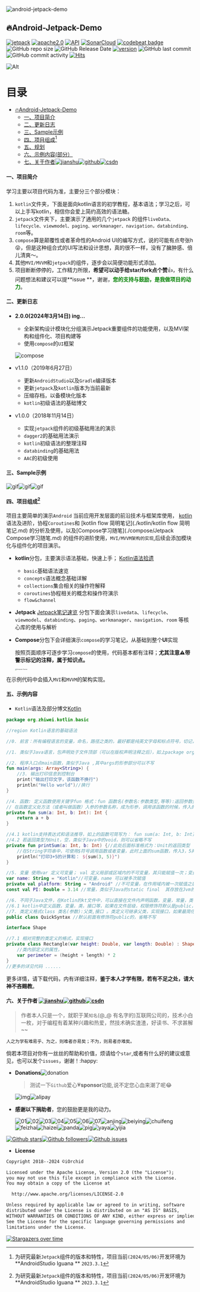 ![android-jetpack-demo](https://developer.android.google.cn/images/hero-illustrations/android-jetpack-hero.svg)

## 🔥Android-Jetpack-Demo

[![jetpack](https://img.shields.io/badge/iOrchid-Jetpack-brightgreen.svg)](https://developer.android.com/jetpack/) [![apache2.0](https://img.shields.io/badge/license-apache2.0-brightgreen.svg)](./LICENSE)
[![API](https://img.shields.io/badge/API-24%2B-brightgreen.svg?style=flat)](https://android-arsenal.com/api?level=24) [![SonarCloud](https://sonarcloud.io/api/project_badges/measure?project=iOrchid_android-jetpack-demo&metric=alert_status)](https://sonarcloud.io/dashboard?id=iOrchid_android-jetpack-demo) [![codebeat badge](https://codebeat.co/badges/cf8fdfb4-2716-4494-9a72-b1727a8d5805)](https://codebeat.co/projects/github-com-iOrchid-android-jetpack-demo-master) ![GitHub repo size](https://img.shields.io/github/repo-size/iOrchid/android-jetpack-demo.svg?style=flat-square) ![GitHub Release Date](https://img.shields.io/github/release-date/iOrchid/android-jetpack-demo.svg?color=orange&style=flat-square) [![version](https://img.shields.io/github/release/iOrchid/android-jetpack-demo.svg)](https://github.com/iOrchid/android-jetpack-demo/releases) ![GitHub last commit](https://img.shields.io/github/last-commit/iOrchid/android-jetpack-demo.svg?style=flat-square) ![GitHub commit activity](https://img.shields.io/github/commit-activity/m/iOrchid/android-jetpack-demo.svg?style=flat-square) [![Hits](https://hits.seeyoufarm.com/api/count/incr/badge.svg?url=https%3A%2F%2Fgithub.com%2FiOrchid%2Fandroid-jetpack-demo&count_bg=%2379C83D&title_bg=%23555555&icon=&icon_color=%23E7E7E7&title=hits&edge_flat=false)](https://hits.seeyoufarm.com)

![Alt](https://repobeats.axiom.co/api/embed/c5eaf3c2f1e3cdb7a5545393195f6b26014cd91d.svg "Repobeats analytics image")



目录
=================

* [<g-emoji class="g-emoji" alias="fire" fallback-src="https://github.githubassets.com/images/icons/emoji/unicode/1f525.png">🔥</g-emoji>Android-Jetpack-Demo]()
  * [一、项目简介]()
  * [二、更新日志]()
  * [三、Sample示例]()
  * [四、项目组成[^1]]()
  * [五、规划]()
  * [六、示例内容(部分）]()
  * [七、关于作者]()[![jianshu](./docs/images/jianshu.svg)](https://www.jianshu.com/u/72294e6848c0)[![github](./docs/images/github.svg)](https://github.com/iOrchid)[![csdn](./docs/images/csdn.svg)](https://blog.csdn.net/zhiwei9001)

####  一、项目简介

学习主要以项目代码为准，主要分三个部分模块：

1. `kotlin`文件夹，下面是面向kotlin语言的初学教程，基本语法；学习之后，可以上手写kotlin，相信你会爱上简约高效的语法糖。
2. `jetpack`文件夹下，主要演示了通用的几个`jetpack`
   的组件`liveData、lifecycle、viewmodel、paging、workmanager、navigation，databinding、room`等。
3. `compose`算是颠覆性或者革命性的Android UI的编写方式，说的可能有点夸张h😝，但是这种组合式的UI写法和设计思想，真的很不一样，没有了臃肿感、倍儿清爽～。
4. 其他`MVI/MVVM`和`jetpack`的组件，逐步会以简便功能形式添加。
5. 项目断断停停的，工作精力所限，**希望可以动手给star/fork点个赞**👍，有什么问题想法和建议可以提**issue
   **，谢谢，<font color="Green">**您的支持与鼓励，是我做项目的动力**</font>。

#### 二、更新日志

- **2.0.0(2024年3月14日) ing…**
  
  - 全新架构设计模块化分组演示Jetpack重要组件的功能使用，以及MVI架构和组件化、项目构建等
  - 使用`compose`的`UI`框架

  ![compose](https://developer.android.google.cn/static/develop/ui/compose/images/compose-roadmap.png?hl=zh-cn)
  
- v1.1.0（2019年6月27日）
  - 更新`AndroidStudio`以及`Gradle`编译版本
  - 更新`jetpack`及`kotlin`版本为当前最新
  - 压缩存档，以备模块化版本
  - `kotlin`初级语法的基础博文
  
- v1.0.0（2018年11月14日）
  - 实现`jetpack`组件的初级基础用法的演示
  - `dagger2`的基础用法演示
  - `kotlin`初级语法的整理注释
  - `databinding`的基础用法
  - `AAC`的初级使用

#### 三、Sample示例

![gif](./docs/show/gif01.png)![gif](./docs/show/gif02.png)![gif](./docs/show/gif03.png)

#### 四、项目组成[^1]

项目主要简单的演示`Android`
当前应用开发层面的前沿技术与框架库使用， [kotlin](./kotlin/Kotlin语法拾遗.md)
语法及进阶，协程`Coroutines`和 [kotlin flow 简明笔记](./kotlin/kotlin flow 简明笔记.md)
的分析及使用，以及[Compose学习随笔](./compose/Jetpack Compose学习随笔.md)
的组件的进阶使用，`MVI/MVVM架构的实现`,后续会添加模块化与组件化的项目演示。

- **kotlin**分包，主要演示语法基础，快速上手； [Kotlin语法拾遗](./kotlin/Kotlin语法拾遗.md)

  - `basic`基础语法速览
  - `concepts`语法概念基础详解
  - `collections`集合相关的操作符解释
  - `coroutines`协程相关的概念和操作符演示
  - `flow&channel`

- **Jetpack** [Jetpack笔记速览](./jetpack/jetpack笔记速览.md)
  分包下面会演示`livedata`、`lifecycle`、`viewmodel`、`databinding`、`paging`、`workmanager`、`navigation`、`room`
  等核心库的使用与解析

- **Compose**分包下会详细演示`compose`的学习笔记，从基础到整个**UI**实现

  按照页面顺序可逐步学习`compose`的使用，代码基本都有注释；**尤其注意⚠️带警示标记的注释，属于知识点。**

  <img src="https://developer.android.google.cn/courses/jetpack-compose/images/course-logo.svg" alt="Compose Course" style="zoom:25%;" />

在示例代码中会插入`MVI`和`MVVM`的架构实现。

#### 五、示例内容

- `Kotlin`语法及部分博文[Kotlin](https://www.jianshu.com/p/bdbe2ab6e9b2)

```kotlin
package org.zhiwei.kotlin.basic

//region Kotlin语言的基础语法

//0. 前言：所有编程语言的变量，命名，路径之类的，最好都是纯英文字母和标点符号，切记，可避免日后编程输入的一些问题

//1. 类似于Java语言，包声明处于文件顶部（可以在版权声明注释之后），如上package org.zhiwei.kotlin.basic 的包名；一般用唯一域名倒置方式区分；

//2. 程序入口点main函数，类似于Java ,其中args的形参部分可以不写
fun main(args: Array<String>) {
    //3. 输出打印信息到控制台
    print("输出打印文字，该函数不换行")
    println("Hello world")//换行
}

//4. 函数: 定义函数使用关键字fun 格式：fun 函数名(参数名:参数类型,等等):返回参数类型{ .... return xxx } ;
// 在函数定义处方法（或者叫做函数）入参的参数名称，成为形参，调用该函数的时候，传入的参数具体，叫做实参。
private fun sum(a: Int, b: Int): Int {
    return a + b
}

//4.1 kotlin支持表达式和语法推导，如上的函数可简写为： fun sum(a: Int, b: Int) = a + b
//4.2 若返回类型为Unit，空，类似于Java中的void，则可以省略不写
private fun printSum(a: Int, b: Int) {//此处后面标准格式为：Unit的返回类型
    //在String字符串中，可使用$符号调用函数或者变量，此时上面的sum函数，传入3，5两个参数就是实参，函数定义的a，b叫做形参
    println("打印3+5的计算和： ${sum(3, 5)}")
}

//5. 变量 使用var 定义可变量； val 定义局部或区域内的不可变量，其只能赋值一次；变量的声明格式 var/val 变量名:变量类型 = 值 。可省略类型，如果能够自动推导的。或者可以延迟初始化。
var name: String = "Kotlin"//可变量，name 可以被多次赋值
private val platform: String = "Android" //不可变量，在作用域内被一次赋值之后，不可再改
const val PI: Double = 3.14 //常量，类似于Java的static final  其存放在Jvm的静态常量区，调用使用类名. 或者直接导入。

//6. 不同于Java文件，在Kotlin的kt文件中，可以直接在文件内声明函数，变量，常量，类等定义，而不是Java那种必须在某个类中定义。且一个kt文件可以定义多个public的类。
//6.1 kotlin中定义函数，变量，类，接口等，如果在文件层级，权限修饰符默认是public，则会省略不写。类与函数默认是final的。
//7. 类定义格式class 类名(参数):父类,接口 。类定义可继承父类，实现接口，如果最简化，则如下，class 类名 即可。
public class QuickSyntax //默认前面有修饰符public的，省略不写

interface Shape

//7.1 相对完整的类定义的格式，实现接口
private class Rectangle(var height: Double, var length: Double) : Shape {
    //类内部定义的属性，
    var perimeter = (height + length) * 2
}
//更多的详见代码 ......
```

更多详情，请下载代码，内有详细注释，**鉴于本人才学有限，若有不足之处，请大神不吝赐教**。

#### 六、关于作者 [![jianshu](./docs/images/jianshu.svg)](https://www.jianshu.com/u/72294e6848c0)[![github](./docs/images/github.svg)](https://github.com/iOrchid)[![csdn](./docs/images/csdn.svg)](https://blog.csdn.net/zhiwei9001)

> 作者本人只是一个，就职于某`知名`(@_@ 有名字的)互联网公司的，技术小白一枚，对于编程有着某种兴趣和热爱，然技术确实渣渣，好读书、不求甚解~~

`人之为学有难易乎、为之，则难者亦易矣；不为，则易者亦难矣。`

倘若本项目对你有一丝丝的帮助和价值，烦请给个`star`,或者有什么好的建议或意见，也可以发个`issues`，谢谢！:happy:

- **Donations**![donation](./docs/images/donation.svg)

  > 测试一下`Github`爱心💗**sponsor**功能,说不定您心血来潮了呢😂

  ![img](./docs/images/admireCode.png)![alipay](./docs/images/alipay2QR.png)

- **感谢以下捐助者**，您的鼓励更是我的动力。

  ![01](./docs/images/admire/01.jpg)![02](./docs/images/admire/02.jpg)![03](./docs/images/admire/03.jpg)![04](./docs/images/admire/04.jpg)![05](./docs/images/admire/05.jpg)![06](./docs/images/admire/06.jpg)![07](./docs/images/admire/07.jpg)![anjing](./docs/images/admire/anjing.jpg )![beiying](./docs/images/admire/beiying.jpg)![chuifeng](./docs/images/admire/chuifeng.jpg)![feizhai](./docs/images/admire/feizhai.jpg)![haizei](./docs/images/admire/haizei.jpg)![panda](./docs/images/admire/panda.jpg)![pig](./docs/images/admire/pig.jpg)![yaya](./docs/images/admire/yaya.jpg)![yijia](./docs/images/admire/yijia.jpg)

[![Github stars](https://img.shields.io/github/stars/iOrchid/android-jetpack-demo.svg?style=social&label=star)](https://github.com/iOrchid/android-jetpack-demo)[![Github followers](https://img.shields.io/github/followers/iOrchid.svg?style=social&label=follow)](https://github.com/iOrchid/android-jetpack-demo)[![Github issues](https://img.shields.io/github/issues/iOrchid/android-jetpack-demo.svg?style=social&label=issues)](https://github.com/iOrchid/android-jetpack-demo)

- **License**

```markdown
Copyright 2018--2024 ©️iOrchid

Licensed under the Apache License, Version 2.0 (the "License");
you may not use this file except in compliance with the License.
You may obtain a copy of the License at

  http://www.apache.org/licenses/LICENSE-2.0

Unless required by applicable law or agreed to in writing, software
distributed under the License is distributed on an "AS IS" BASIS,
WITHOUT WARRANTIES OR CONDITIONS OF ANY KIND, either express or implied.
See the License for the specific language governing permissions and
limitations under the License.
```

[![Stargazers over time](https://starchart.cc/iOrchid/android-jetpack-demo.svg)](https://starchart.cc/iOrchid/android-jetpack-demo)

[^1]: 为研究最新`Jetpack`组件的版本和特性，项目当前`(2024/05/06)`开发环境为**AndroidStudio Iguana
** `2023.3.1`
[^2]: **项目使用`AS`及相关环境配置可能与你本地不同，**参照 [配置gradle](https://github.com/iOrchid/android-jetpack-demo/issues/3#issuecomment-840276571)
[^3]: 参照`Compose`项目有[compose cookbook](https://github.com/Gurupreet/ComposeCookBook)，[compose tutorial](https://github.com/SmartToolFactory/Jetpack-Compose-Tutorials),[compose codelab](https://github.com/android/codelab-android-compose),[compose sample](https://github.com/android/compose-samples) 致敬感谢


